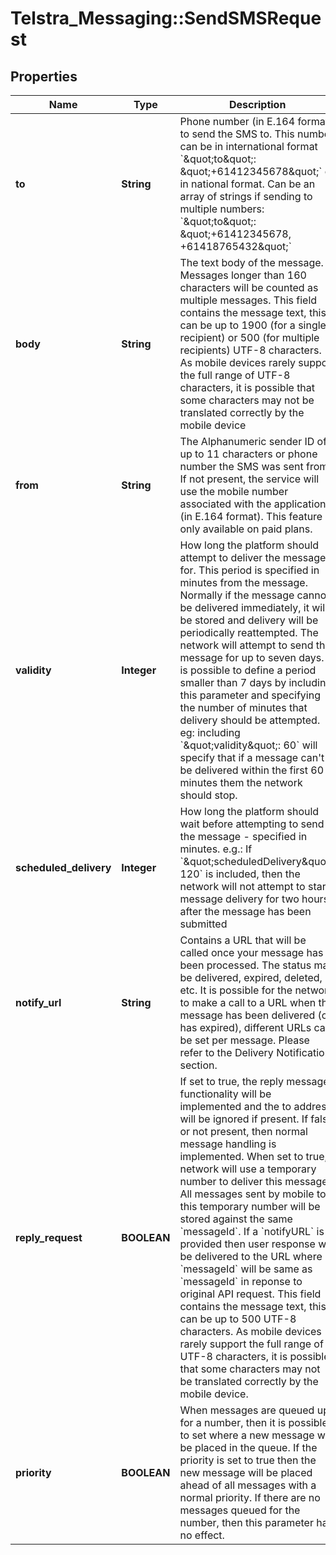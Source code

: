 # Telstra_Messaging::SendSMSRequest

## Properties
Name | Type | Description | Notes
------------ | ------------- | ------------- | -------------
**to** | **String** | Phone number (in E.164 format) to send the SMS to.  This number can be in international format &#x60;\&quot;to\&quot;: \&quot;+61412345678\&quot;&#x60; or in national format. Can be an array of strings if sending to multiple numbers: &#x60;\&quot;to\&quot;: \&quot;+61412345678, +61418765432\&quot;&#x60; | 
**body** | **String** | The text body of the message. Messages longer than 160 characters will be counted as multiple messages. This field contains the message text, this can be up to 1900 (for a single recipient) or 500 (for multiple recipients) UTF-8 characters. As mobile devices rarely support the full range of UTF-8 characters, it is possible that some characters may not be translated correctly by the mobile device | 
**from** | **String** | The Alphanumeric sender ID of up to 11 characters or phone number the SMS was sent from. If not present, the service will use the mobile number associated with the application (in E.164 format). This feature is only available on paid plans. | [optional] 
**validity** | **Integer** | How long the platform should attempt to deliver the message for. This period is specified in minutes from the message. Normally if the message cannot be delivered immediately, it will be stored and delivery will be periodically reattempted. The network will attempt to send the message for up to seven days. It is possible to define a period smaller than 7 days by including this parameter and specifying the number of minutes that delivery should be attempted. eg: including &#x60;\&quot;validity\&quot;: 60&#x60; will specify that if a message can&#39;t be delivered within the first 60 minutes them the network should stop. | [optional] 
**scheduled_delivery** | **Integer** | How long the platform should wait before attempting to send the message - specified in minutes. e.g.: If &#x60;\&quot;scheduledDelivery\&quot;: 120&#x60; is included, then the network will not attempt to start message delivery for two hours after the message has been submitted | [optional] 
**notify_url** | **String** | Contains a URL that will be called once your message has been processed. The status may be delivered, expired, deleted, etc. It is possible for the network to make a call to a URL when the message has been delivered (or has expired), different URLs can be set per message. Please refer to the Delivery Notification section. | [optional] 
**reply_request** | **BOOLEAN** | If set to true, the reply message functionality will be implemented and the to address will be ignored if present. If false or not present, then normal message handling is implemented. When set to true, network will use a temporary number to deliver this message. All messages sent by mobile to this temporary number will be stored against the same &#x60;messageId&#x60;. If a &#x60;notifyURL&#x60; is provided then user response will be delivered to the URL where &#x60;messageId&#x60; will be same as &#x60;messageId&#x60; in reponse to original API request. This field contains the message text, this can be up to 500 UTF-8 characters. As mobile devices rarely support the full range of UTF-8 characters, it is possible that some characters may not be translated correctly by the mobile device. | [optional] 
**priority** | **BOOLEAN** | When messages are queued up for a number, then it is possible to set where a new message will be placed in the queue. If the priority is set to true then the new message will be placed ahead of all messages with a normal priority. If there are no messages queued for the number, then this parameter has no effect. | [optional] 



